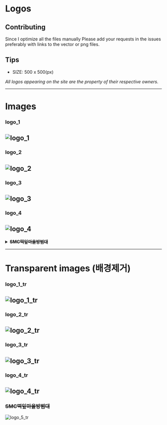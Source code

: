 Logos
====================

## Contributing
Since I optimize all the files manually 
Please add your requests in the issues preferably with links to the vector or png files.

## Tips
* SIZE: 500 x 500(px)


*All logos appearing on the site are the property of their respective owners.*

---
# Images

### logo_1
![logo_1](https://user-images.githubusercontent.com/89503906/176481155-a5b3a5ae-7fba-4143-a481-aae8c88dc5ba.png)
---
### logo_2
![logo_2](https://user-images.githubusercontent.com/89503906/176481133-d5fd9f06-cc40-41b8-a17e-15f28831b165.png)
---
### logo_3
![logo_3](https://user-images.githubusercontent.com/89503906/176481140-e0cf1777-68fa-4b0a-b257-fb4d61d0043f.png)
---
### logo_4
![logo_4](https://user-images.githubusercontent.com/89503906/176481146-911f825f-8cd1-4ffd-9af8-9e419da4f3f0.png)
---

<details>
  <summary><b><strike>SMC떡잎마을방범대</strike></b></summary>
  
  <img src="https://user-images.githubusercontent.com/89503906/176481149-ac347dfe-d915-4fde-a228-82d51231a97f.png">
  
  
  
  :-)
</details>

---
# Transparent images (배경제거) 

### logo_1_tr
![logo_1_tr](https://user-images.githubusercontent.com/89503906/176481129-3d0aa2d4-258c-4cdd-ad3c-30b4a1ed6517.png)
---
### logo_2_tr
![logo_2_tr](https://user-images.githubusercontent.com/89503906/176481135-1e58a0d0-f4d2-46de-a9d4-ca488fd0d075.png)
---
### logo_3_tr
![logo_3_tr](https://user-images.githubusercontent.com/89503906/176481144-60f27859-8476-42a6-8bca-418bc19b1484.png)
---
### logo_4_tr
![logo_4_tr](https://user-images.githubusercontent.com/89503906/176481148-f9c2d8fc-8338-4b85-880f-28ab7d5869ec.png)
---
### ~~**SMC떡잎마을방범대**~~
![logo_5_tr](https://user-images.githubusercontent.com/89503906/176481154-96b843b3-adeb-4e1d-add7-a3c1e0d13b38.png)
